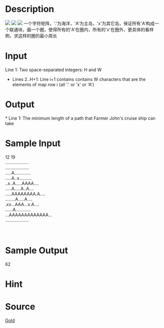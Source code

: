 
# Description

<div class="content"><img border="0" src="source/bzoj/1784/img/aHR0cHM6Ly9seWRzeS5jb20vSnVkZ2VPbmxpbmUvaW1hZ2VzLzE3ODRfMS5qcGc=.jpg"/> 

<img border="0" src="source/bzoj/1784/img/aHR0cHM6Ly9seWRzeS5jb20vSnVkZ2VPbmxpbmUvaW1hZ2VzLzE3ODRfMi5qcGc=.jpg"/> 

<img border="0" src="source/bzoj/1784/img/aHR0cHM6Ly9seWRzeS5jb20vSnVkZ2VPbmxpbmUvaW1hZ2VzLzE3ODRfMy5qcGc=.jpg"/> 
一个字符矩阵，&#39;.&#39;为海洋，&#39;A&#39;为主岛，&#39;x&#39;为其它岛，保证所有&#39;A&#39;构成一个联通块，画一个圈，使得所有的&#39;A&#39;在圈内，所有的&#39;x&#39;在圈外，更具体的看样例，求这样的圈的最小周长</div>

# Input

<div class="content">Line 1: Two space-separated integers: H and W

* Lines 2..H+1: Line i+1 contains contains W characters that are the
        elements of map row i (all &#39;.&#39; or &#39;x&#39; or &#39;A&#39;)

</div>

# Output

<div class="content">* Line 1: The minimum length of a path that Farmer John&#39;s cruise ship
        can take
</div>

# Sample Input

<div class="content"><span class="sampledata">12 19<br/>
...................<br/>
...................<br/>
.....A.............<br/>
.....A..x..........<br/>
..x..A.....AAAA....<br/>
.....A.....A..A....<br/>
.....AAAAAAAA.A....<br/>
........A.....A....<br/>
.xx...AAA...x.A....<br/>
......A............<br/>
...AAAAAAAAAAAAA...<br/>
...................<br/>
<br/>
<br/>
</span></div>

# Sample Output

<div class="content"><span class="sampledata">62<br/>
</span></div>

# Hint

<div class="content"><p></p></div>

# Source

<div class="content"><p><a href="problemset.php?search=Gold">Gold</a></p></div>

